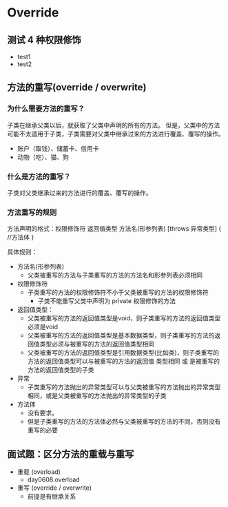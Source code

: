 # Override

## 测试 4 种权限修饰
- test1
- test2

## 方法的重写(override / overwrite)
### 为什么需要方法的重写？
子类在继承父类以后，就获取了父类中声明的所有的方法。
但是，父类中的方法可能不太适用于子类，子类需要对父类中继承过来的方法进行覆盖、覆写的操作。

- 账户（取钱）、储蓄卡、信用卡
- 动物（吃）、猫、狗

### 什么是方法的重写？

子类对父类继承过来的方法进行的覆盖、覆写的操作。

### 方法重写的规则
方法声明的格式：权限修饰符 返回值类型 方法名(形参列表) [throws 异常类型] { //方法体 }

具体规则：
- 方法名(形参列表)
  - 父类被重写的方法与子类重写的方法的方法名和形参列表必须相同
- 权限修饰符
  - 子类重写的方法的权限修饰符不小于父类被重写的方法的权限修饰符
    - 子类不能重写父类中声明为 private 权限修饰的方法
- 返回值类型：
  - 父类被重写的方法的返回值类型是void，则子类重写的方法的返回值类型必须是void
  - 父类被重写的方法的返回值类型是基本数据类型，则子类重写的方法的返回值类型必须与被重写的方法的返回值类型相同
  - 父类被重写的方法的返回值类型是引用数据类型(比如类)，则子类重写的方法的返回值类型可以与被重写的方法的返回值
类型相同 或 是被重写的方法的返回值类型的子类
- 异常
  - 子类重写的方法抛出的异常类型可以与父类被重写的方法抛出的异常类型相同，或是父类被重写的方法抛出的异常类型的子类
- 方法体
  - 没有要求。
  - 但是子类重写的方法的方法体必然与父类被重写的方法的不同，否则没有重写的必要

## 面试题：区分方法的重载与重写
- 重载 (overload)
  - day0608.overload
- 重写 (override / overwrite)
  - 前提是有继承关系

